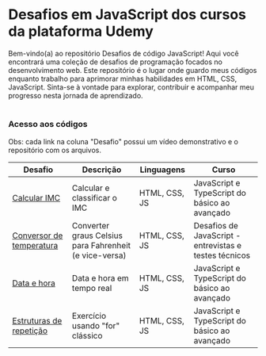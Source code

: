 # Desafios em JavaScript dos cursos da plataforma Udemy

Bem-vindo(a) ao repositório Desafios de código JavaScript! Aqui você encontrará uma coleção de desafios de programação focados no desenvolvimento web. Este repositório é o lugar onde guardo meus códigos enquanto trabalho para aprimorar minhas habilidades em HTML, CSS, JavaScript. Sinta-se à vontade para explorar, contribuir e acompanhar meu progresso nesta jornada de aprendizado.

#
### Acesso aos códigos
Obs: cada link na coluna "Desafio" possui um vídeo demonstrativo e o repositório com os arquivos.

| Desafio | Descrição | Linguagens | Curso |
| -------------- | --------- | --------- |  --------- |
| [Calcular IMC](https://github.com/izabelydev/javascript-aulas/tree/main/25-exerc-imc) | Calcular e classificar o IMC | HTML, CSS, JS | JavaScript e TypeScript do básico ao avançado |
| [Conversor de temperatura](https://github.com/izabelydev/javascript-aulas/tree/main/Desafios/temperatura) | Converter graus Celsius para Fahrenheit (e vice-versa) | HTML, CSS, JS | Desafios de JavaScript - entrevistas e testes técnicos |
| [Data e hora](https://github.com/izabelydev/javascript-aulas/tree/main/27-objeto-date) | Data e hora em tempo real | HTML, CSS, JS |  JavaScript e TypeScript do básico ao avançado |
| [Estruturas de repetição](https://github.com/izabelydev/javascript-aulas/tree/main/32-estrutura-repeticao) | Exercício usando "for" clássico | HTML, CSS, JS |  JavaScript e TypeScript do básico ao avançado |
